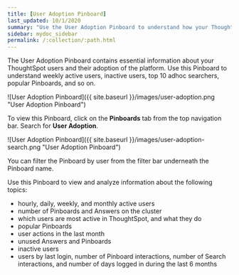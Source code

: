 ```yaml
---
title: [User Adoption Pinboard]
last_updated: 10/1/2020
summary: "Use the User Adoption Pinboard to understand how your ThoughtSpot users are interacting with ThoughtSpot, and how your user adoption is changing over time."
sidebar: mydoc_sidebar
permalink: /:collection/:path.html
---
```

The User Adoption Pinboard contains essential information about your ThoughtSpot users and their adoption of the platform. Use this Pinboard to understand weekly active users, inactive users, top 10 adhoc searchers, popular Pinboards, and so on.

![User Adoption Pinboard]({{ site.baseurl }}/images/user-adoption.png "User Adoption Pinboard")

To view this Pinboard, click on the **Pinboards** tab from the top navigation bar. Search for **User Adoption**.

![User Adoption Pinboard]({{ site.baseurl }}/images/user-adoption-search.png "User Adoption Pinboard")

You can filter the Pinboard by user from the filter bar underneath the Pinboard name.

Use this Pinboard to view and analyze information about the following topics:
- hourly, daily, weekly, and monthly active users
- number of Pinboards and Answers on the cluster
- which users are most active in ThoughtSpot, and what they do
- popular Pinboards
- user actions in the last month
- unused Answers and Pinboards
- inactive users
- users by last login, number of Pinboard interactions, number of Search interactions, and number of days logged in during the last 6 months

